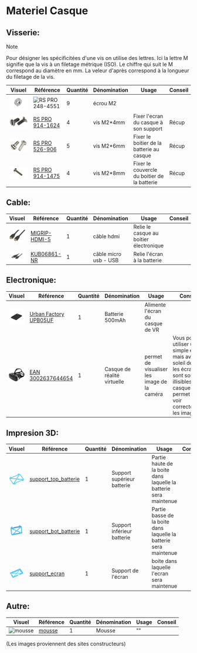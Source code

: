 # Materiel Casque

## Visserie:

>[!Note]
>Pour désigner les spécificitées d'une vis on utilise des lettres. Ici la lettre M signifie que la vis à un filetage métrique (ISO). Le chiffre qui suit le M correspond au diamètre en mm. La veleur d'après correspond à la longueur du filetage de la vis.

| Visuel | Référence | Quantité | Dénomination | Usage | Conseil |
|-------|-----------|----------|--------------------------|-----------------------------------------|----------|
| <img src="https://github.com/Hclothilde/Documentation_KOSMOS/blob/a27fec48ab54bbe11e7282f7d92b7236f5bac5f7/docs/pictures/equipments/casque/ecrou_m2.PNG" width="150"/>        |![RS PRO 248-4551](https://fr.rs-online.com/web/p/ecrous-hexagonaux/2484551)           |         9|écrou M2                  |                                         |          |
| <img src="https://github.com/Hclothilde/Documentation_KOSMOS/blob/a27fec48ab54bbe11e7282f7d92b7236f5bac5f7/docs/pictures/equipments/casque/vis_m2_4mm..PNG" width="150"/>  |[RS PRO 914-1624](https://fr.rs-online.com/web/p/vis-a-metaux/9141624)           |         4|vis M2*4mm                |Fixer l'ecran du casque à son support              | Récup  |
| <img src="https://github.com/Hclothilde/Documentation_KOSMOS/blob/a27fec48ab54bbe11e7282f7d92b7236f5bac5f7/docs/pictures/equipments/casque/vis_m2_6mm..PNG" width="150"/> |[RS PRO 526-906](https://fr.rs-online.com/web/p/vis-a-metaux/0526906)           |         5|vis M2*6mm                |Fixer le boitier de la batterie au casque             | Récup         |
|<img src="https://github.com/Hclothilde/Documentation_KOSMOS/blob/a27fec48ab54bbe11e7282f7d92b7236f5bac5f7/docs/pictures/equipments/casque/vis_m2_8mm..PNG" width="150"/>  |[RS PRO 914-1475](https://fr.rs-online.com/web/p/vis-a-metaux/9141475)           |         4|vis M2*8mm                |Fixer le couvercle du boitier de la batterie          | Récup         |

## Cable:
| Visuel | Référence | Quantité | Dénomination | Usage | Conseil |
|-------|-----------|----------|--------------------------|-----------------------------------------|----------|
|<img src="https://github.com/Hclothilde/Documentation_KOSMOS/blob/a27fec48ab54bbe11e7282f7d92b7236f5bac5f7/docs/pictures/equipments/casque/cable_hdmi.PNG" width="300"/>        |[MIGRIP-HDMI-5](https://fr.farnell.com/clever-little-box/migrip-hdmi-5/cable-hdmi-male-male-verrouillage/dp/2373729)           |         1|câble hdmi                | Relie le casque au boitier électronique |          |
|<img src="https://github.com/Hclothilde/Documentation_KOSMOS/blob/a27fec48ab54bbe11e7282f7d92b7236f5bac5f7/docs/pictures/equipments/boitier/usb_micro_usb.PNG" width="300"/>         |[KUB06861-NR](https://www.kubii.com/fr/alimentations/1501-1088-mini-cable-blanc-usb-micro-usb-kubii-3272496003491.html#/couleur-noir)           |         1|câble micro usb - USB     | Relie l'écran à la batterie             |          |


## Electronique:
| Visuel | Référence | Quantité | Dénomination | Usage | Conseil |
|-------|-----------|----------|--------------------------|-----------------------------------------|----------|
|![batterie 5000](pictures/equipments/casque/Batterie.png)        |[Urban Factory UPB05UF](https://www.fnac.com/Batterie-externe-Urban-Factory-UPB05UF-Juicee-Max-Powerbank-5000-mAh-Noir/a16416729/w-4#omnsearchpos=4)       |         1| Batterie 500mAh           |Alimente l'écran du casque de VR            |          |
|![casque VR](pictures/equipments/casque/Casque-VR.png)        |[EAN 3002637644654](https://www.fnac.com/mp33894226/Casque-VR-pour-Smartphone-Realite-Virtuelle-Lunette-Jeux-Reglage-Universel/w-4#omnsearchpos=1)     |         1| Casque de réalité virtuelle          |permet de visualiser les image de la caméra             |Vous pouvez utiliser un simple écran, mais avec le soleil dehors les écrans sont souvent illisibles. Le casque permet de voir correctement les images;          |


## Impresion 3D:
| Visuel | Référence | Quantité | Dénomination | Usage | Conseil |
|-------|-----------|----------|--------------------------|-----------------------------------------|----------|
|![support_top_batterie](pictures/3Dpart/casque/support_top_batterie_.PNG)        |[support_top_batterie](/../µKOSMOS/hardware/3Dprint_files/casque/Support_batterie_BOT.stl)|      1| Support supérieur batterie             |Partie haute de la boite dans laquelle la batterie sera maintenue                           |          |
|![support_boy_batterie](pictures/3Dpart/casque/support_bot_batterie_.PNG)        |[support_bot_batterie](/../µKOSMOS/hardware/3Dprint_files/casque/Support_batterie_TOP.stl)|      1| Support inférieur batterie              |Partie basse de la boite dans laquelle la batterie sera maintenue                           |          |
|![support_ecran](pictures/3Dpart/casque/support_ecran.PNG)           |[support_ecran](/../µKOSMOS/hardware/3Dprint_files/casque/Support_ecran.stl)|      1|Support de l'écran        |boite dans laquelle l'ecran sera maintenue                           |          |


## Autre:
| Visuel | Référence | Quantité | Dénomination | Usage | Conseil |
|-------|-----------|----------|--------------------------|-----------------------------------------|----------|
|![mousse]()        |[mousse]()|      1|Mousse             |""                                |          |


(Les images proviennent des sites constructeurs)
